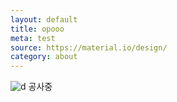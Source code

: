 ```yaml
---
layout: default
title: opooo
meta: test
source: https://material.io/design/
category: about
---
```

![d]({{site.base}}/img/IMG_8768.JPG)
공사중